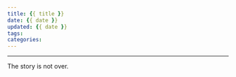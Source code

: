 ```yaml
---
title: {{ title }}
date: {{ date }}
updated: {{ date }}
tags:
categories:
---
```


<!-- more -->

---

The story is not over.

